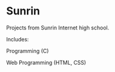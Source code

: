 # Sunrin
Projects from Sunrin Internet high school.

Includes:

Programming (C)

Web Programming (HTML, CSS)
